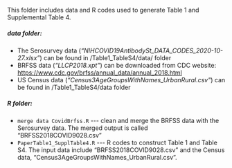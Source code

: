 This folder includes data and R codes used to generate Table 1 and Supplemental Table 4. 

##### data folder:
- The Serosurvey data (*“NIHCOVID19AntibodySt_DATA_CODES_2020-10-27.xlsx”*) can be found in /Table1_TableS4/data/ folder
-	BRFSS data (*“LLCP2018.xpt”*) can be downloaded from CDC website: https://www.cdc.gov/brfss/annual_data/annual_2018.html
-	US Census data (*“Census3AgeGroupsWithNames_UrbanRural.csv"*) can be found in /Table1_TableS4/data folder 

##### R folder:
-	`merge data CovidBrfss.R` --- clean and merge the BRFSS data with the Serosurvey data. The merged output is called “BRFSS2018COVID9028.csv”
-	`PaperTable1_SupplTable4.R` --- R codes to construct Table 1 and Table S4. The input data include “BRFSS2018COVID9028.csv” and the Census data, “Census3AgeGroupsWithNames_UrbanRural.csv”. 
